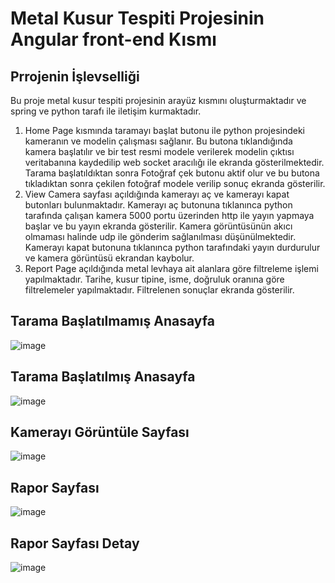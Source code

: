# Metal Kusur Tespiti Projesinin Angular front-end Kısmı
## Prrojenin İşlevselliği
Bu proje metal kusur tespiti projesinin arayüz kısmını oluşturmaktadır ve spring ve python tarafı ile iletişim kurmaktadır. 
1. Home Page kısmında taramayı başlat butonu ile python projesindeki kameranın ve modelin çalışması sağlanır. Bu butona tıklandığında kamera başlatılır ve bir test resmi modele verilerek modelin çıktısı veritabanına kaydedilip web socket aracılığı ile ekranda gösterilmektedir. Tarama başlatıldıktan sonra Fotoğraf çek butonu aktif olur ve bu butona tıkladıktan sonra çekilen fotoğraf modele verilip sonuç ekranda gösterilir.
2. View Camera sayfası açıldığında kamerayı aç ve kamerayı kapat butonları bulunmaktadır. Kamerayı aç butonuna tıklanınca python tarafında çalışan kamera 5000 portu üzerinden http ile yayın yapmaya başlar ve bu yayın ekranda gösterilir. Kamera görüntüsünün akıcı olmaması halinde udp ile gönderim sağlanılması düşünülmektedir. Kamerayı kapat butonuna tıklanınca python tarafındaki yayın durdurulur ve kamera görüntüsü ekrandan kaybolur.
3. Report Page açıldığında metal levhaya ait alanlara göre filtreleme işlemi yapılmaktadır. Tarihe, kusur tipine, isme, doğruluk oranına göre filtrelemeler yapılmaktadır. Filtrelenen sonuçlar ekranda gösterilir.

## Tarama Başlatılmamış Anasayfa
![image](https://github.com/user-attachments/assets/2b566f35-83e7-4247-8f6d-50b604d873ab)
## Tarama Başlatılmış Anasayfa
![image](https://github.com/user-attachments/assets/c5bea992-af65-4f2d-a0db-2a9d4158fdc3)
## Kamerayı Görüntüle Sayfası
![image](https://github.com/user-attachments/assets/077ca62e-beaf-4a3c-a2ff-d803675090d8)
## Rapor Sayfası
![image](https://github.com/user-attachments/assets/3f724b57-d6c7-47a8-a5df-39da9054b7a3)
## Rapor Sayfası Detay
![image](https://github.com/user-attachments/assets/c8f2b85b-12e8-46c2-aebd-014cddd94cde)






